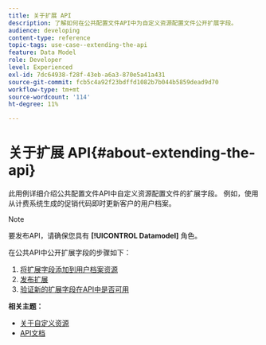 ```yaml
---
title: 关于扩展 API
description: 了解如何在公共配置文件API中为自定义资源配置文件公开扩展字段。
audience: developing
content-type: reference
topic-tags: use-case--extending-the-api
feature: Data Model
role: Developer
level: Experienced
exl-id: 7dc64938-f28f-43eb-a6a3-870e5a41a431
source-git-commit: fcb5c4a92f23bdffd1082b7b044b5859dead9d70
workflow-type: tm+mt
source-wordcount: '114'
ht-degree: 11%

---
```


# 关于扩展 API{#about-extending-the-api}

此用例详细介绍公共配置文件API中自定义资源配置文件的扩展字段。 例如，使用从计费系统生成的促销代码即时更新客户的用户档案。

>[!NOTE]
>
>要发布API，请确保您具有 **[!UICONTROL Datamodel]** 角色。

在公共API中公开扩展字段的步骤如下：

1. [将扩展字段添加到用户档案资源](../../developing/using/step-1--add-extension-fields-to-the-profile-resource.md)
1. [发布扩展](../../developing/using/step-2--publish-the-extension.md)
1. [验证新的扩展字段在API中是否可用](../../developing/using/step-3--verify-the-extension.md)

**相关主题：**

* [关于自定义资源](../../developing/using/data-model-concepts.md)
* [API文档](../../api/using/get-started-apis.md)
